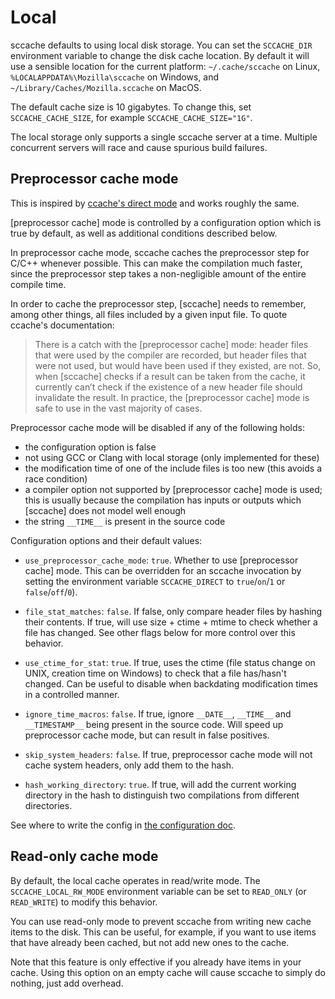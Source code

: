 # Local

sccache defaults to using local disk storage. You can set the `SCCACHE_DIR` environment variable to change the disk cache location. By default it will use a sensible location for the current platform: `~/.cache/sccache` on Linux, `%LOCALAPPDATA%\Mozilla\sccache` on Windows, and `~/Library/Caches/Mozilla.sccache` on MacOS.

The default cache size is 10 gigabytes. To change this, set `SCCACHE_CACHE_SIZE`, for example `SCCACHE_CACHE_SIZE="1G"`.

The local storage only supports a single sccache server at a time. Multiple concurrent servers will race and cause spurious build failures.

## Preprocessor cache mode

This is inspired by [ccache's direct mode](https://ccache.dev/manual/3.7.9.html#_the_direct_mode) and works roughly the same.

[preprocessor cache] mode is controlled by a configuration option which is true by default, as well as additional conditions described below.

In preprocessor cache mode, sccache caches the preprocessor step for C/C++ whenever possible. This can make the compilation much faster, since the preprocessor step takes a non-negligible amount of the entire compile time.

In order to cache the preprocessor step, [sccache] needs to remember, among other things, all files included by a given input file. To quote ccache's documentation:

> There is a catch with the [preprocessor cache] mode: header files that were used by the compiler are recorded, but header files that were not used, but would have been used if they existed, are not. So, when [sccache] checks if a result can be taken from the cache, it currently can’t check if the existence of a new header file should invalidate the result. In practice, the [preprocessor cache] mode is safe to use in the vast majority of cases.

Preprocessor cache mode will be disabled if any of the following holds:

- the configuration option is false
- not using GCC or Clang with local storage (only implemented for these)
- the modification time of one of the include files is too new (this avoids a race condition)
- a compiler option not supported by [preprocessor cache] mode is used; this is usually because the compilation has inputs or outputs which [sccache] does not model well enough
- the string `__TIME__` is present in the source code

Configuration options and their default values:

- `use_preprocessor_cache_mode`: `true`. Whether to use [preprocessor cache] mode. This can be overridden for an sccache invocation by setting the environment variable `SCCACHE_DIRECT` to `true`/`on`/`1` or `false`/`off`/`0`).
- `file_stat_matches`: `false`. If false, only compare header files by hashing their contents. If true, will use size + ctime + mtime to check whether a file has changed. See other flags below for more control over this behavior.
- `use_ctime_for_stat`: `true`. If true, uses the ctime (file status change on UNIX, creation time on Windows) to check that a file has/hasn't changed. Can be useful to disable when backdating modification times in a controlled manner.

- `ignore_time_macros`: `false`. If true, ignore `__DATE__`, `__TIME__` and `__TIMESTAMP__` being present in the source code. Will speed up preprocessor cache mode, but can result in false positives.

- `skip_system_headers`: `false`. If true, preprocessor cache mode will not cache system headers, only add them to the hash.

- `hash_working_directory`: `true`. If true, will add the current working directory in the hash to distinguish two compilations from different directories.

See where to write the config in [the configuration doc](Configuration.md).

## Read-only cache mode

By default, the local cache operates in read/write mode. The `SCCACHE_LOCAL_RW_MODE` environment variable can be set to `READ_ONLY` (or `READ_WRITE`) to modify this behavior.

You can use read-only mode to prevent sccache from writing new cache items to the disk. This can be useful, for example, if you want to use items that have already been cached, but not add new ones to the cache. 

Note that this feature is only effective if you already have items in your cache. Using this option on an empty cache will cause sccache to simply do nothing, just add overhead.
